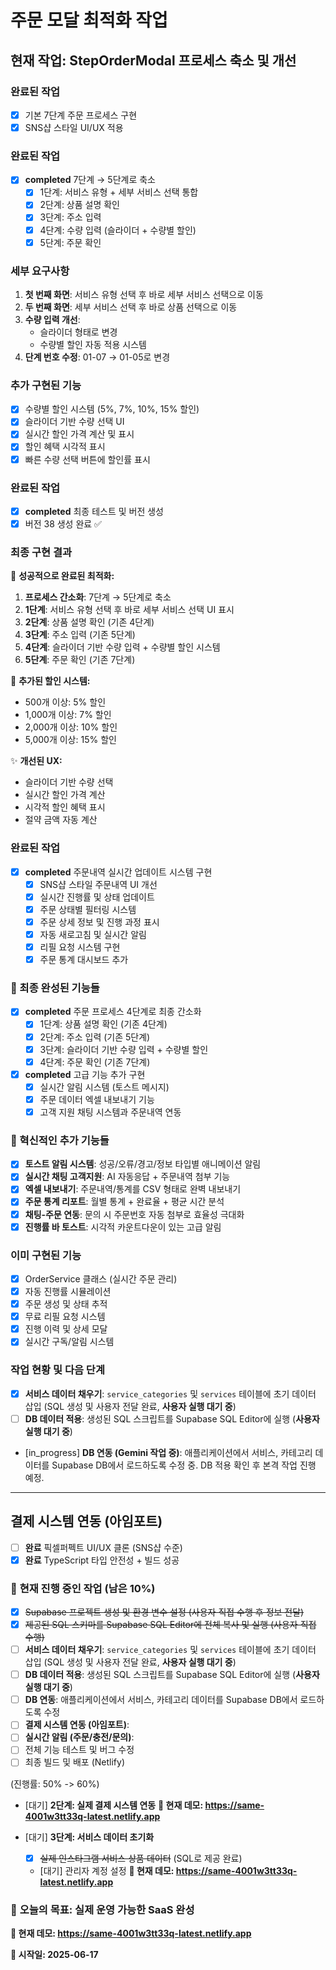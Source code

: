# 주문 모달 최적화 작업

## 현재 작업: StepOrderModal 프로세스 축소 및 개선

### 완료된 작업
- [x] 기본 7단계 주문 프로세스 구현
- [x] SNS샵 스타일 UI/UX 적용

### 완료된 작업
- [x] **completed** 7단계 → 5단계로 축소
  - [x] 1단계: 서비스 유형 + 세부 서비스 선택 통합
  - [x] 2단계: 상품 설명 확인
  - [x] 3단계: 주소 입력
  - [x] 4단계: 수량 입력 (슬라이더 + 수량별 할인)
  - [x] 5단계: 주문 확인

### 세부 요구사항
1. **첫 번째 화면**: 서비스 유형 선택 후 바로 세부 서비스 선택으로 이동
2. **두 번째 화면**: 세부 서비스 선택 후 바로 상품 선택으로 이동
3. **수량 입력 개선**:
   - 슬라이더 형태로 변경
   - 수량별 할인 자동 적용 시스템
4. **단계 번호 수정**: 01-07 → 01-05로 변경

### 추가 구현된 기능
- [x] 수량별 할인 시스템 (5%, 7%, 10%, 15% 할인)
- [x] 슬라이더 기반 수량 선택 UI
- [x] 실시간 할인 가격 계산 및 표시
- [x] 할인 혜택 시각적 표시
- [x] 빠른 수량 선택 버튼에 할인률 표시

### 완료된 작업
- [x] **completed** 최종 테스트 및 버전 생성
- [x] 버전 38 생성 완료 ✅

### 최종 구현 결과
🎯 **성공적으로 완료된 최적화:**

1. **프로세스 간소화**: 7단계 → 5단계로 축소
2. **1단계**: 서비스 유형 선택 후 바로 세부 서비스 선택 UI 표시
3. **2단계**: 상품 설명 확인 (기존 4단계)
4. **3단계**: 주소 입력 (기존 5단계)
5. **4단계**: 슬라이더 기반 수량 입력 + 수량별 할인 시스템
6. **5단계**: 주문 확인 (기존 7단계)

🎁 **추가된 할인 시스템:**
- 500개 이상: 5% 할인
- 1,000개 이상: 7% 할인
- 2,000개 이상: 10% 할인
- 5,000개 이상: 15% 할인

✨ **개선된 UX:**
- 슬라이더 기반 수량 선택
- 실시간 할인 가격 계산
- 시각적 할인 혜택 표시
- 절약 금액 자동 계산

### 완료된 작업
- [x] **completed** 주문내역 실시간 업데이트 시스템 구현
  - [x] SNS샵 스타일 주문내역 UI 개선
  - [x] 실시간 진행률 및 상태 업데이트
  - [x] 주문 상태별 필터링 시스템
  - [x] 주문 상세 정보 및 진행 과정 표시
  - [x] 자동 새로고침 및 실시간 알림
  - [x] 리필 요청 시스템 구현
  - [x] 주문 통계 대시보드 추가

### 🎉 최종 완성된 기능들
- [x] **completed** 주문 프로세스 4단계로 최종 간소화
  - [x] 1단계: 상품 설명 확인 (기존 4단계)
  - [x] 2단계: 주소 입력 (기존 5단계)
  - [x] 3단계: 슬라이더 기반 수량 입력 + 수량별 할인
  - [x] 4단계: 주문 확인 (기존 7단계)

- [x] **completed** 고급 기능 추가 구현
  - [x] 실시간 알림 시스템 (토스트 메시지)
  - [x] 주문 데이터 엑셀 내보내기 기능
  - [x] 고객 지원 채팅 시스템과 주문내역 연동

### 🚀 혁신적인 추가 기능들
- [x] **토스트 알림 시스템**: 성공/오류/경고/정보 타입별 애니메이션 알림
- [x] **실시간 채팅 고객지원**: AI 자동응답 + 주문내역 첨부 기능
- [x] **엑셀 내보내기**: 주문내역/통계를 CSV 형태로 완벽 내보내기
- [x] **주문 통계 리포트**: 월별 통계 + 완료율 + 평균 시간 분석
- [x] **채팅-주문 연동**: 문의 시 주문번호 자동 첨부로 효율성 극대화
- [x] **진행률 바 토스트**: 시각적 카운트다운이 있는 고급 알림

### 이미 구현된 기능
- [x] OrderService 클래스 (실시간 주문 관리)
- [x] 자동 진행률 시뮬레이션
- [x] 주문 생성 및 상태 추적
- [x] 무료 리필 요청 시스템
- [x] 진행 이력 및 상세 모달
- [x] 실시간 구독/알림 시스템

### 작업 현황 및 다음 단계

- [x] **서비스 데이터 채우기**: `service_categories` 및 `services` 테이블에 초기 데이터 삽입 (SQL 생성 및 사용자 전달 완료, **사용자 실행 대기 중**)
- [ ] **DB 데이터 적용**: 생성된 SQL 스크립트를 Supabase SQL Editor에 실행 (**사용자 실행 대기 중**)
- [in_progress] **DB 연동 (Gemini 작업 중)**: 애플리케이션에서 서비스, 카테고리 데이터를 Supabase DB에서 로드하도록 수정 중. DB 적용 확인 후 본격 작업 진행 예정.

---

## 결제 시스템 연동 (아임포트)
- [ ] **완료** 픽셀퍼펙트 UI/UX 클론 (SNS샵 수준)
- [x] **완료** TypeScript 타입 안전성 + 빌드 성공

### 🔧 **현재 진행 중인 작업** (남은 10%)
- [x] ~~Supabase 프로젝트 생성 및 환경 변수 설정 (사용자 직접 수행 후 정보 전달)~~
- [x] ~~제공된 SQL 스키마를 Supabase SQL Editor에 전체 복사 및 실행 (사용자 직접 수행)~~
- [ ] **서비스 데이터 채우기**: `service_categories` 및 `services` 테이블에 초기 데이터 삽입 (SQL 생성 및 사용자 전달 완료, **사용자 실행 대기 중**)
- [ ] **DB 데이터 적용**: 생성된 SQL 스크립트를 Supabase SQL Editor에 실행 (**사용자 실행 대기 중**)
- [ ] **DB 연동**: 애플리케이션에서 서비스, 카테고리 데이터를 Supabase DB에서 로드하도록 수정
- [ ] **결제 시스템 연동 (아임포트)**:
- [ ] **실시간 알림 (주문/충전/문의)**:
- [ ] 전체 기능 테스트 및 버그 수정
- [ ] 최종 빌드 및 배포 (Netlify)

(진행률: 50% -> 60%)

- [대기] **2단계: 실제 결제 시스템 연동**
**🔗 현재 데모: https://same-4001w3tt33q-latest.netlify.app**

- [대기] **3단계: 서비스 데이터 초기화**
  - [x] ~~실제 인스타그램 서비스 상품 데이터~~ (SQL로 제공 완료)
  - [대기] 관리자 계정 설정
**🔗 현재 데모: https://same-4001w3tt33q-latest.netlify.app**

### 🎯 **오늘의 목표: 실제 운영 가능한 SaaS 완성**
**🔗 현재 데모: https://same-4001w3tt33q-latest.netlify.app**

**📅 시작일: 2025-06-17**
